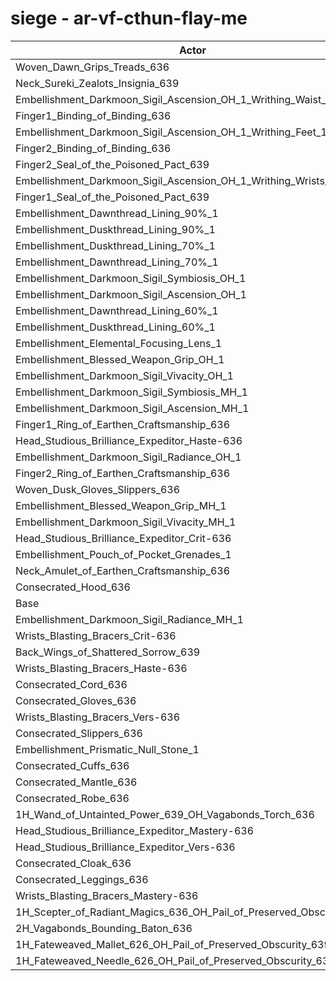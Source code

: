 # siege - ar-vf-cthun-flay-me
| Actor | DPS | Increase |
|---|:---:|:---:|
|Woven_Dawn_Grips_Treads_636|1711668|1.18%|
|Neck_Sureki_Zealots_Insignia_639|1709820|1.07%|
|Embellishment_Darkmoon_Sigil_Ascension_OH_1_Writhing_Waist_1|1709494|1.05%|
|Finger1_Binding_of_Binding_636|1709407|1.05%|
|Embellishment_Darkmoon_Sigil_Ascension_OH_1_Writhing_Feet_1|1708956|1.02%|
|Finger2_Binding_of_Binding_636|1707844|0.95%|
|Finger2_Seal_of_the_Poisoned_Pact_639|1707466|0.93%|
|Embellishment_Darkmoon_Sigil_Ascension_OH_1_Writhing_Wrists_1|1707335|0.92%|
|Finger1_Seal_of_the_Poisoned_Pact_639|1705509|0.82%|
|Embellishment_Dawnthread_Lining_90%_1|1704982|0.79%|
|Embellishment_Duskthread_Lining_90%_1|1702248|0.62%|
|Embellishment_Duskthread_Lining_70%_1|1700884|0.54%|
|Embellishment_Dawnthread_Lining_70%_1|1700698|0.53%|
|Embellishment_Darkmoon_Sigil_Symbiosis_OH_1|1699745|0.48%|
|Embellishment_Darkmoon_Sigil_Ascension_OH_1|1699363|0.45%|
|Embellishment_Dawnthread_Lining_60%_1|1699342|0.45%|
|Embellishment_Duskthread_Lining_60%_1|1698813|0.42%|
|Embellishment_Elemental_Focusing_Lens_1|1698352|0.39%|
|Embellishment_Blessed_Weapon_Grip_OH_1|1697319|0.33%|
|Embellishment_Darkmoon_Sigil_Vivacity_OH_1|1696857|0.31%|
|Embellishment_Darkmoon_Sigil_Symbiosis_MH_1|1695654|0.23%|
|Embellishment_Darkmoon_Sigil_Ascension_MH_1|1695307|0.21%|
|Finger1_Ring_of_Earthen_Craftsmanship_636|1695024|0.20%|
|Head_Studious_Brilliance_Expeditor_Haste-636|1694495|0.17%|
|Embellishment_Darkmoon_Sigil_Radiance_OH_1|1694244|0.15%|
|Finger2_Ring_of_Earthen_Craftsmanship_636|1693505|0.11%|
|Woven_Dusk_Gloves_Slippers_636|1693397|0.10%|
|Embellishment_Blessed_Weapon_Grip_MH_1|1693375|0.10%|
|Embellishment_Darkmoon_Sigil_Vivacity_MH_1|1693360|0.10%|
|Head_Studious_Brilliance_Expeditor_Crit-636|1693348|0.10%|
|Embellishment_Pouch_of_Pocket_Grenades_1|1692760|0.06%|
|Neck_Amulet_of_Earthen_Craftsmanship_636|1692143|0.03%|
|Consecrated_Hood_636|1691836|0.01%|
|Base|1691693|0.00%|
|Embellishment_Darkmoon_Sigil_Radiance_MH_1|1690408|-0.08%|
|Wrists_Blasting_Bracers_Crit-636|1690342|-0.08%|
|Back_Wings_of_Shattered_Sorrow_639|1690214|-0.09%|
|Wrists_Blasting_Bracers_Haste-636|1690134|-0.09%|
|Consecrated_Cord_636|1690081|-0.10%|
|Consecrated_Gloves_636|1689833|-0.11%|
|Wrists_Blasting_Bracers_Vers-636|1689744|-0.12%|
|Consecrated_Slippers_636|1689525|-0.13%|
|Embellishment_Prismatic_Null_Stone_1|1689370|-0.14%|
|Consecrated_Cuffs_636|1689269|-0.14%|
|Consecrated_Mantle_636|1688986|-0.16%|
|Consecrated_Robe_636|1688940|-0.16%|
|1H_Wand_of_Untainted_Power_639_OH_Vagabonds_Torch_636|1688677|-0.18%|
|Head_Studious_Brilliance_Expeditor_Mastery-636|1688207|-0.21%|
|Head_Studious_Brilliance_Expeditor_Vers-636|1688145|-0.21%|
|Consecrated_Cloak_636|1687572|-0.24%|
|Consecrated_Leggings_636|1686806|-0.29%|
|Wrists_Blasting_Bracers_Mastery-636|1686328|-0.32%|
|1H_Scepter_of_Radiant_Magics_636_OH_Pail_of_Preserved_Obscurity_639|1684549|-0.42%|
|2H_Vagabonds_Bounding_Baton_636|1681349|-0.61%|
|1H_Fateweaved_Mallet_626_OH_Pail_of_Preserved_Obscurity_639|1666102|-1.51%|
|1H_Fateweaved_Needle_626_OH_Pail_of_Preserved_Obscurity_639|1666001|-1.52%|
